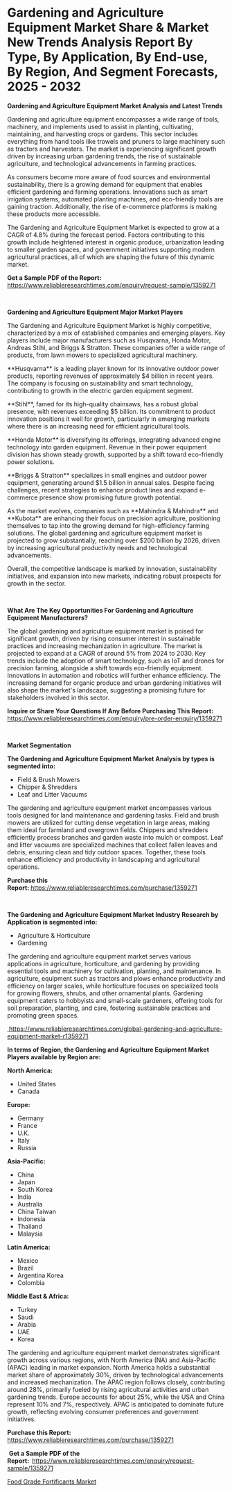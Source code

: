 <p><h1>Gardening and Agriculture Equipment Market Share & Market New Trends Analysis Report By Type, By Application, By End-use, By Region, And Segment Forecasts, 2025 - 2032</h1></p><p><strong>Gardening and Agriculture Equipment Market Analysis and Latest Trends</strong></p>
<p><p>Gardening and agriculture equipment encompasses a wide range of tools, machinery, and implements used to assist in planting, cultivating, maintaining, and harvesting crops or gardens. This sector includes everything from hand tools like trowels and pruners to large machinery such as tractors and harvesters. The market is experiencing significant growth driven by increasing urban gardening trends, the rise of sustainable agriculture, and technological advancements in farming practices.</p><p>As consumers become more aware of food sources and environmental sustainability, there is a growing demand for equipment that enables efficient gardening and farming operations. Innovations such as smart irrigation systems, automated planting machines, and eco-friendly tools are gaining traction. Additionally, the rise of e-commerce platforms is making these products more accessible.</p><p>The Gardening and Agriculture Equipment Market is expected to grow at a CAGR of 4.8% during the forecast period. Factors contributing to this growth include heightened interest in organic produce, urbanization leading to smaller garden spaces, and government initiatives supporting modern agricultural practices, all of which are shaping the future of this dynamic market.</p></p>
<p><strong>Get a Sample PDF of the Report:&nbsp;</strong> <a href="https://www.reliableresearchtimes.com/enquiry/request-sample/1359271?utm_campaign=2719&utm_medium=2&utm_source=Github&utm_content=ia&utm_term=22032025&utm_id=gardening-and-agriculture-equipment">https://www.reliableresearchtimes.com/enquiry/request-sample/1359271</a></p>
<p>&nbsp;</p>
<p><strong>Gardening and Agriculture Equipment Major Market Players</strong></p>
<p><p>The Gardening and Agriculture Equipment Market is highly competitive, characterized by a mix of established companies and emerging players. Key players include major manufacturers such as Husqvarna, Honda Motor, Andreas Stihl, and Briggs & Stratton. These companies offer a wide range of products, from lawn mowers to specialized agricultural machinery.</p><p>**Husqvarna** is a leading player known for its innovative outdoor power products, reporting revenues of approximately $4 billion in recent years. The company is focusing on sustainability and smart technology, contributing to growth in the electric garden equipment segment. </p><p>**Stihl**, famed for its high-quality chainsaws, has a robust global presence, with revenues exceeding $5 billion. Its commitment to product innovation positions it well for growth, particularly in emerging markets where there is an increasing need for efficient agricultural tools.</p><p>**Honda Motor** is diversifying its offerings, integrating advanced engine technology into garden equipment. Revenue in their power equipment division has shown steady growth, supported by a shift toward eco-friendly power solutions.</p><p>**Briggs & Stratton** specializes in small engines and outdoor power equipment, generating around $1.5 billion in annual sales. Despite facing challenges, recent strategies to enhance product lines and expand e-commerce presence show promising future growth potential.</p><p>As the market evolves, companies such as **Mahindra & Mahindra** and **Kubota** are enhancing their focus on precision agriculture, positioning themselves to tap into the growing demand for high-efficiency farming solutions. The global gardening and agriculture equipment market is projected to grow substantially, reaching over $200 billion by 2026, driven by increasing agricultural productivity needs and technological advancements. </p><p>Overall, the competitive landscape is marked by innovation, sustainability initiatives, and expansion into new markets, indicating robust prospects for growth in the sector.</p></p>
<p>&nbsp;</p>
<p><strong>What Are The Key Opportunities For Gardening and Agriculture Equipment Manufacturers?</strong></p>
<p><p>The global gardening and agriculture equipment market is poised for significant growth, driven by rising consumer interest in sustainable practices and increasing mechanization in agriculture. The market is projected to expand at a CAGR of around 5% from 2024 to 2030. Key trends include the adoption of smart technology, such as IoT and drones for precision farming, alongside a shift towards eco-friendly equipment. Innovations in automation and robotics will further enhance efficiency. The increasing demand for organic produce and urban gardening initiatives will also shape the market's landscape, suggesting a promising future for stakeholders involved in this sector.</p></p>
<p><strong>Inquire or Share Your Questions If Any Before Purchasing This Report:</strong> <a href="https://www.reliableresearchtimes.com/enquiry/pre-order-enquiry/1359271?utm_campaign=2719&utm_medium=2&utm_source=Github&utm_content=ia&utm_term=22032025&utm_id=gardening-and-agriculture-equipment">https://www.reliableresearchtimes.com/enquiry/pre-order-enquiry/1359271</a></p>
<p>&nbsp;</p>
<p><strong>Market Segmentation</strong></p>
<p><strong>The Gardening and Agriculture Equipment Market Analysis by types is segmented into:</strong></p>
<p><ul><li>Field & Brush Mowers</li><li>Chipper & Shredders</li><li>Leaf and Litter Vacuums</li></ul></p>
<p><p>The gardening and agriculture equipment market encompasses various tools designed for land maintenance and gardening tasks. Field and brush mowers are utilized for cutting dense vegetation in large areas, making them ideal for farmland and overgrown fields. Chippers and shredders efficiently process branches and garden waste into mulch or compost. Leaf and litter vacuums are specialized machines that collect fallen leaves and debris, ensuring clean and tidy outdoor spaces. Together, these tools enhance efficiency and productivity in landscaping and agricultural operations.</p></p>
<p><strong>Purchase this Report:&nbsp;</strong><a href="https://www.reliableresearchtimes.com/purchase/1359271?utm_campaign=2719&utm_medium=2&utm_source=Github&utm_content=ia&utm_term=22032025&utm_id=gardening-and-agriculture-equipment">https://www.reliableresearchtimes.com/purchase/1359271</a></p>
<p>&nbsp;</p>
<p><strong>The Gardening and Agriculture Equipment Market Industry Research by Application is segmented into:</strong></p>
<p><ul><li>Agriculture & Horticulture</li><li>Gardening</li></ul></p>
<p><p>The gardening and agriculture equipment market serves various applications in agriculture, horticulture, and gardening by providing essential tools and machinery for cultivation, planting, and maintenance. In agriculture, equipment such as tractors and plows enhance productivity and efficiency on larger scales, while horticulture focuses on specialized tools for growing flowers, shrubs, and other ornamental plants. Gardening equipment caters to hobbyists and small-scale gardeners, offering tools for soil preparation, planting, and care, fostering sustainable practices and promoting green spaces.</p></p>
<p><a href="https://www.reliableresearchtimes.com/global-gardening-and-agriculture-equipment-market-r1359271?utm_campaign=2719&utm_medium=2&utm_source=Github&utm_content=ia&utm_term=22032025&utm_id=gardening-and-agriculture-equipment">&nbsp;https://www.reliableresearchtimes.com/global-gardening-and-agriculture-equipment-market-r1359271</a></p>
<p><strong>In terms of Region, the Gardening and Agriculture Equipment Market Players available by Region are:</strong></p>
<p>
    <p> <strong> North America: </strong>
        <ul>
            <li>United States</li>
            <li>Canada</li>
        </ul>
        </p> 
    <p> <strong> Europe: </strong>
        <ul>
            <li>Germany</li>
            <li>France</li>
            <li>U.K.</li>
            <li>Italy</li>
            <li>Russia</li>
        </ul>
        </p> 
    <p> <strong> Asia-Pacific: </strong>
        <ul>
            <li>China</li>
            <li>Japan</li>
            <li>South Korea</li>
            <li>India</li>
            <li>Australia</li>
            <li>China Taiwan</li>
            <li>Indonesia</li>
            <li>Thailand</li>
            <li>Malaysia</li>
        </ul>
        </p> 
    <p> <strong> Latin America: </strong>
        <ul>
            <li>Mexico</li>
            <li>Brazil</li>
            <li>Argentina Korea</li>
            <li>Colombia</li>
        </ul>
        </p> 
    <p> <strong> Middle East & Africa: </strong>
        <ul>
            <li>Turkey</li>
            <li>Saudi</li>
            <li>Arabia</li>
            <li>UAE</li>
            <li>Korea</li>
        </ul>
    </p>
    </p>
<p><p>The gardening and agriculture equipment market demonstrates significant growth across various regions, with North America (NA) and Asia-Pacific (APAC) leading in market expansion. North America holds a substantial market share of approximately 30%, driven by technological advancements and increased mechanization. The APAC region follows closely, contributing around 28%, primarily fueled by rising agricultural activities and urban gardening trends. Europe accounts for about 25%, while the USA and China represent 10% and 7%, respectively. APAC is anticipated to dominate future growth, reflecting evolving consumer preferences and government initiatives.</p></p>
<p><strong>Purchase this Report: </strong><a href="https://www.reliableresearchtimes.com/purchase/1359271?utm_campaign=2719&utm_medium=2&utm_source=Github&utm_content=ia&utm_term=22032025&utm_id=gardening-and-agriculture-equipment">https://www.reliableresearchtimes.com/purchase/1359271</a></p>
<p>&nbsp;<strong>Get a Sample PDF of the Report:&nbsp;&nbsp;</strong><a href="https://www.reliableresearchtimes.com/enquiry/request-sample/1359271?utm_campaign=2719&utm_medium=2&utm_source=Github&utm_content=ia&utm_term=22032025&utm_id=gardening-and-agriculture-equipment">https://www.reliableresearchtimes.com/enquiry/request-sample/1359271</a></p>
<p><strong></strong></p>
<p><p><a href="https://github.com/tumacaakesha78/Market-Research-Report-List-1/blob/main/food-grade-fortificants-market.md?utm_campaign=2719&utm_medium=2&utm_source=Github&utm_content=ia&utm_term=22032025&utm_id=gardening-and-agriculture-equipment">Food Grade Fortificants Market</a></p></p>